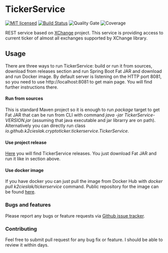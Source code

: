 # TickerService

[![MIT licensed](https://img.shields.io/badge/license-MIT-blue.svg)](https://opensource.org/licenses/mit-license.php)
[![Build Status](https://travis-ci.org/k2cieslak/TickerService.svg?branch=master)](https://travis-ci.org/k2cieslak/TickerService)
![Quality Gate](https://sonarcloud.io/api/project_badges/measure?project=k2cieslak_TickerService&metric=alert_status)
![Coverage](https://sonarcloud.io/api/project_badges/measure?project=k2cieslak_TickerService&metric=coverage)

REST service based on [XChange](https://github.com/knowm/XChange) project.
This service is  providing access to current ticker of almost all exchanges supported by XChange library.

## Usage

There are three ways to run TickerService: build or run it from sources, download from releases section 
and run Spring Boot Fat JAR and download and run Docker image. By default server is listening on the HTTP port 8081,
so you need to use http://localhost:8081 to get main page. You will find further instructions there.

#### Run from sources

This is standard Maven project so it is enough to run *package* target to get Fat JAR that can be run from CLI
with command *java -jar TickerService-VERSION.jar* (assuming that java executable and jar librarry are on path).
Alternatively you can directly run class *io.github.k2cieslak.cryptoticker.tickerservice.TickerService*.

#### Use project release 

[Here](https://github.com/k2cieslak/TickerService/releases) you will find TickerService releases. You just download Fat JAR
and run it like in section above.

#### Use docker image

If you have docker you can just pull the image from Docker Hub with *docker pull k2cieslak/tickerservice* command.
Public repository for the image can be found [here](https://hub.docker.com/r/k2cieslak/tickerservice/).

### Bugs and features 

Please report any bugs or feature requests via [Github issue tracker](https://github.com/k2cieslak/TickerService/issues).

### Contributing

Feel free to submit pull request for any bug fix or feature. I should be able to review it within days.